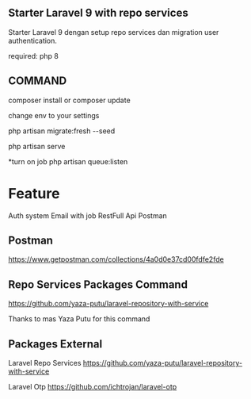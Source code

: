 ## Starter Laravel 9 with repo services

Starter Laravel 9 dengan setup repo services dan migration user authentication.

required:
php 8

## COMMAND

composer install or composer update

change env to your settings

php artisan migrate:fresh --seed

php artisan serve

*turn on job
php artisan queue:listen 

# Feature
Auth system
Email with job
RestFull Api
Postman 

## Postman 

https://www.getpostman.com/collections/4a0d0e37cd00fdfe2fde

## Repo Services Packages Command

https://github.com/yaza-putu/laravel-repository-with-service

Thanks to mas Yaza Putu for this command

## Packages External

Laravel Repo Services
https://github.com/yaza-putu/laravel-repository-with-service

Laravel Otp
https://github.com/ichtrojan/laravel-otp



